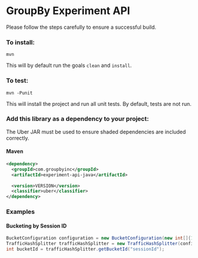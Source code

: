 GroupBy Experiment API
========
 
Please follow the steps carefully to ensure a successful build.

### To install:

    mvn
    
This will by default run the goals `clean` and `install`.


### To test:

    mvn -Punit
    
This will install the project and run all unit tests. By default, tests are not run.


### Add this library as a dependency to your project:
The Uber JAR must be used to ensure shaded dependencies are included correctly.

#### Maven

```xml
<dependency>
  <groupId>com.groupbyinc</groupId>
  <artifactId>experiment-api-java</artifactId>
  
  <version>VERSION</version>
  <classifier>uber</classifier>
</dependency>
```

### Examples

#### Bucketing by Session ID

```java
BucketConfiguration configuration = new BucketConfiguration(new int[]{10, 30, 40, 20}, 50, 0);
TrafficHashSplitter trafficHashSplitter = new TrafficHashSplitter(configuration);
int bucketId = trafficHashSplitter.getBucketId("sessionId");   
```
